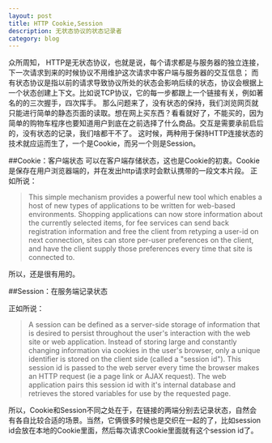 ```yaml
---
layout: post
title: HTTP Cookie,Session
description: 无状态协议的状态记录者
category: blog
---
```


  众所周知， HTTP是无状态协议，也就是说，每个请求都是与服务器的独立连接，下一次请求到来的时候协议不用维护这次请求中客户端与服务器的交互信息；
  而有状态协议是指以前的请求导致协议所处的状态会影响后续的状态，协议会根据上一个状态创建上下文。比如说TCP协议，它的每一步都跟上一个链接有关，例如著名的的三次握手，四次挥手。
  那么问题来了，没有状态的保持，我们浏览网页就只能进行简单的静态页面的读取。想在网上买东西？看看就好了，不能买的，因为简单的购物车程序也要知道用户到底在之前选择了什么商品。交互是需要承前启后的，没有状态的记录，我们啥都干不了。
  这时候，两种用于保持HTTP连接状态的技术就应运而生了，一个是Cookie，而另一个则是Session。

##Cookie：客户端状态 
可以在客户端存储状态，这也是Cookie的初衷。Cookie是保存在用户浏览器端的，并在发出http请求时会默认携带的一段文本片段。
正如所说：
> This simple mechanism provides a powerful new tool which enables a host of new types of applications to be written for web-based environments. Shopping applications can now store information about the currently selected items, for fee services can send back registration information and free the client from retyping a user-id on next connection, sites can store per-user preferences on the client, and have the client supply those preferences every time that site is connected to.

所以，还是很有用的。

##Session：在服务端记录状态

正如所说：
> A session can be defined as a server-side storage of information that is desired to persist throughout the user's interaction with the web site or web application. 
Instead of storing large and constantly changing information via cookies in the user's browser, only a unique identifier is stored on the client side (called a "session id"). This session id is passed to the web server every time the browser makes an HTTP request (ie a page link or AJAX request). The web application pairs this session id with it's internal database and retrieves the stored variables for use by the requested page.


所以，Cookie和Session不同之处在于，在链接的两端分别去记录状态，自然会有各自比较合适的场景。当然，它俩很多时候也是交织在一起的了，比如session id会放在本地的Cookie里面，然后每次请求Cookie里面就有这个session id了。



